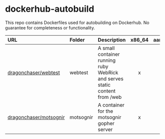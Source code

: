 # dockerhub-autobuild

This repo contains Dockerfiles used for autobuilding on Dockerhub.
No guarantee for completeness or functionality.

|URL|Folder|Description|x86_64|aarch64|
|:--|:-----|:----------|:----:|:-----:|
|[dragonchaser/webtest](https://hub.docker.com/r/dragonchaser/webtest)|webtest|A small container running ruby WebRick and serves static content from /web|x||x|
|[dragonchaser/motsognir](https://hub.docker.com/r/dragonchaser/motsognir) |motsognir|A container for the motsognir gopher server|x||x|
